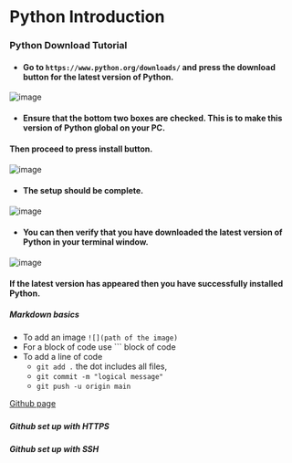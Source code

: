 # Python Introduction
###
###
### Python Download Tutorial

- #### Go to `https://www.python.org/downloads/` and press the download button for the latest version of Python.

![image](https://user-images.githubusercontent.com/110126036/181735534-e0f4ba96-9c15-4574-b786-909b3c284b67.png)

####
####
- #### Ensure that the bottom two boxes are checked. This is to make this version of Python global on your PC. 
#### Then proceed to press install button.
####
####

![image](https://user-images.githubusercontent.com/110126036/181735934-ff661e91-a222-441d-9a7e-221807565f56.png)

####
####
- #### The setup should be complete.
#### 
####

![image](https://user-images.githubusercontent.com/110126036/181736297-c23ec989-2081-4676-bb98-c88adc127322.png)

####
####
- #### You can then verify that you have downloaded the latest version of Python in your terminal window.
####
####


![image](https://user-images.githubusercontent.com/110126036/181736564-525167bd-111c-4d99-aa60-38310f569735.png)


#### If the latest version has appeared then you have successfully installed Python.

##### Markdown basics

- To add an image `![](path of the image)`
- For a block of code use ``` block of code 
- To add a line of code 
  - `git add .` the dot includes all files, 
  - `git commit -m "logical message"`
  - `git push -u origin main`

[Github page](https://github.com/SDenn12/)
###
##### Github set up with HTTPS

##### Github set up with SSH
